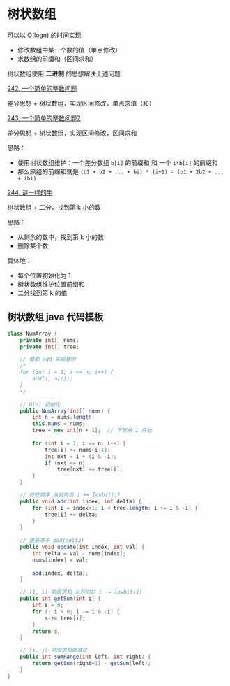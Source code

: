 # 树状数组

可以以 O(logn) 的时间实现
- 修改数组中某一个数的值（单点修改）
- 求数组的前缀和（区间求和）

树状数组使用 **二进制** 的思想解决上述问题

[242. 一个简单的整数问题](https://www.acwing.com/problem/content/248/)

差分思想 + 树状数组，实现区间修改，单点求值（和）

[243. 一个简单的整数问题2](https://www.acwing.com/problem/content/244/)

差分思想 + 树状数组，实现区间修改，区间求和

思路：
- 使用树状数组维护：一个差分数组 `b[i]` 的前缀和 和 一个 `i*b[i]` 的前缀和
- 那么原组的前缀和就是 `(b1 + b2 + ... + bi) * (i+1) - (b1 + 2b2 + ... + ibi)`

[244. 谜一样的牛](https://www.acwing.com/problem/content/245/)

树状数组 + 二分，找到第 k 小的数

思路：
- 从剩余的数中，找到第 k 小的数
- 删除某个数

具体地：
- 每个位置初始化为 1
- 树状数组维护位置前缀和
- 二分找到第 k 的值

## 树状数组 java 代码模板

```java
class NumArray {
    private int[] nums;
    private int[] tree;

    // 借助 add 实现建树
    /*
    for (int i = 1; i <= n; i++) {
        add(i, a[i]);
    }
    */

    // O(n) 初始化 
    public NumArray(int[] nums) {
        int n = nums.length;
        this.nums = nums;
        tree = new int[n + 1];  // 下标从 1 开始
        
        for (int i = 1; i <= n; i++) {
            tree[i] += nums[i-1];
            int nxt = i + (i & -i);
            if (nxt <= n) 
                tree[nxt] += tree[i];
        }
    }

    // 修改顺序 从前向后 i += lowbit(i)
    public void add(int index, int delta) {
        for (int i = index+1; i < tree.length; i += i & -i) {
            tree[i] += delta;
        }
    }
    
    // 更新等于 add(delta)
    public void update(int index, int val) {
        int delta = val - nums[index];
        nums[index] = val;
        
        add(index, delta);
    }

    // [1, i] 前缀求和 从后向前 i -= lowbit(i)
    public int getSum(int i) {
        int s = 0;
        for (; i > 0; i -= i & -i) {
            s += tree[i];
        }
        return s;
    }

    // [i, j] 范围求和做减法
    public int sumRange(int left, int right) {
        return getSum(right+1) - getSum(left);
    }
}
```






















